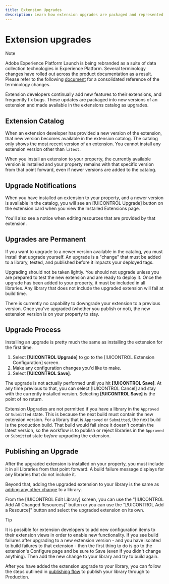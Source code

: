 ```yaml
---
title: Extension Upgrades
description: Learn how extension upgrades are packaged and represented in the extension catalog.
---
```

# Extension upgrades

>[!NOTE]
>
>Adobe Experience Platform Launch is being rebranded as a suite of data collection technologies in Experience Platform. Several terminology changes have rolled out across the product documentation as a result. Please refer to the following [document](../../../term-updates.md) for a consolidated reference of the terminology changes.

Extension developers continually add new features to their extensions, and frequently fix bugs. These updates are packaged into new versions of an extension and made available in the extensions catalog as upgrades.

## Extension Catalog

When an extension developer has provided a new version of the extension, that new version becomes available in the extension catalog. The catalog only shows the most recent version of an extension. You cannot install any extension version other than `latest`.

When you install an extension to your property, the currently available version is installed and your property remains with that specific version from that point forward, even if newer versions are added to the catalog.

## Upgrade Notifications

When you have installed an extension to your property, and a newer version is available in the catalog, you will see an [!UICONTROL Upgrade] button on the extension card when you view the Installed Extensions page.

You'll also see a notice when editing resources that are provided by that extension.

## Upgrades are Permanent

If you want to upgrade to a newer version available in the catalog, you must install that upgrade yourself. An upgrade is a "change" that must be added to a library, tested, and published before it impacts your deployed tags.

Upgrading should not be taken lightly. You should not upgrade unless you are prepared to test the new extension and are ready to deploy it. Once the upgrade has been added to your property, it must be included in all libraries. Any library that does not include the upgraded extension will fail at build time.

There is currently no capability to downgrade your extension to a previous version. Once you've upgraded (whether you publish or not), the new extension version is on your property to stay.

## Upgrade Process

Installing an upgrade is pretty much the same as installing the extension for the first time.

1. Select **[!UICONTROL Upgrade]** to go to the [!UICONTROL Extension Configuration] screen.
1. Make any configuration changes you'd like to make.
1. Select **[!UICONTROL Save]**.

The upgrade is not actually performed until you hit **[!UICONTROL Save]**. At any time previous to that, you can select [!UICONTROL Cancel] and stay with the currently installed version. Selecting **[!UICONTROL Save]** is the point of no return.

Extension Upgrades are not permitted if you have a library in the `Approved` or `Submitted` state.  This is because the next build must contain the new extension version.  For a library that is `Approved` or `Submitted`, the next build is the production build.  That build would fail since it doesn't contain the latest version, so the workflow is to publish or reject libraries in the `Approved` or `Submitted` state _before_ upgrading the extension.

## Publishing an Upgrade

After the upgraded extension is installed on your property, you must include it in all Libraries from that point forward. A build failure message displays for any libraries that do not include it.

Beyond that, adding the upgraded extension to your library is the same as [adding any other change](../../publishing/libraries.md) to a library.

From the [!UICONTROL Edit Library] screen, you can use the "[!UICONTROL Add All Changed Resources]" button or you can use the "[!UICONTROL Add a Resource]" button and select the upgraded extension on its own.

>[!TIP]
>
>It is possible for extension developers to add new configuration items to their extension views in order to enable new functionality.  If you see build failures after upgrading to a new extension version - and you have isolated to build failures to that extension -  then the first thing to do is go to the extension's Configure page and be sure to Save (even if you didn't change anything).  Then add the new change to your library and try to build again.

After you have added the extension upgrade to your library, you can follow the steps outlined in [publishing flow](../../publishing/publishing-flow.md) to publish your library through to Production.
